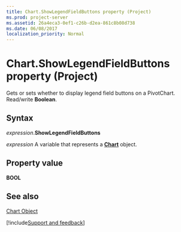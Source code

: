 ```yaml
---
title: Chart.ShowLegendFieldButtons property (Project)
ms.prod: project-server
ms.assetid: 26a4eca3-0ef1-c26b-d2ea-861c8b08d738
ms.date: 06/08/2017
localization_priority: Normal
---
```



# Chart.ShowLegendFieldButtons property (Project)
Gets or sets whether to display legend field buttons on a PivotChart. Read/write  **Boolean**.

## Syntax

_expression_.**ShowLegendFieldButtons**

_expression_ A variable that represents a **[Chart](Project.Chart.md)** object.


## Property value

 **BOOL**


## See also


[Chart Object](Project.chart.md)

[!include[Support and feedback](~/includes/feedback-boilerplate.md)]